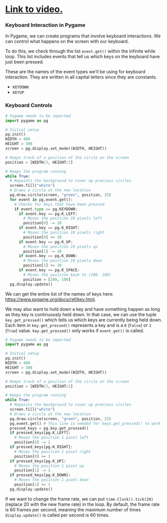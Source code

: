 # [Link to video.](https://www.youtube.com/watch?v=iyP-dbcoU5Y&list=PLVD25niNi0BnkkXdVEuU66WgUHMI_Z0h5&index=8)

### Keyboard Interaction in Pygame

In Pygame, we can create programs that involve  keyboard interactions. We can control what happens on the screen with our keyboard. 

To do this, we check through the list `event.get()` within the infinite while loop. This list includes events that tell us which keys on the keyboard have just been pressed.

These are the names of the event types we'll be using for keyboard interaction. They are written in all capital letters since they are constants.

* `KEYDOWN`
* `KEYUP`

### Keyboard Controls

```python
# Pygame needs to be imported
import pygame as pg

# Initial setup
pg.init()
WIDTH = 400
HEIGHT = 300
screen = pg.display.set_mode((WIDTH, HEIGHT))

# Keeps track of a position of the circle on the screen
position = [WIDTH/2, HEIGHT/2]

# Keeps the program running
while True:
  # Repaints the background to cover up previous circles
  screen.fill("white")
  # Draws a circle at the new location
  pg.draw.circle(screen, "green", position, 25)
  for event in pg.event.get():
    # Checks for keys that have been pressed
    if event.type == pg.KEYDOWN:
      if event.key == pg.K_LEFT:
        # Moves the position 10 pixels left
        position[0] -= 10
      if event.key == pg.K_RIGHT:
        # Moves the position 10 pixels right
        position[0] += 10
      if event.key == pg.K_UP:
        # Moves the position 10 pixels up
        position[1] -= 10
      if event.key == pg.K_DOWN:
        # Moves the position 10 pixels down
        position[1] += 10
      if event.key == pg.K_SPACE:
        # Moves the position back to (200, 100)
        position = [200, 100]    
  pg.display.update()
```

We can get the entire list of the names of keys here: https://www.pygame.org/docs/ref/key.html.

We may also want to hold down a key and have something happen as long as they key is continuously held down. In that case, we can use the tuple `key.get_pressed()` which tells us which keys are currently being held down. Each item in `key.get_pressed()` represents a key and is a `0` (`False`) or `1` (`True`) value.  `key.get_pressed()` only works if `event.get()` is called.

```python
# Pygame needs to be imported
import pygame as pg

# Initial setup
pg.init()
WIDTH = 400
HEIGHT = 300
screen = pg.display.set_mode((WIDTH, HEIGHT))

# Keeps track of a position of the circle on the screen
position = [WIDTH/2, HEIGHT/2]

# Keeps the program running
while True:
  # Repaints the background to cover up previous circles
  screen.fill("white")
  # Draws a circle at the new location
  pg.draw.circle(screen, "green", position, 25)
  pg.event.get() # This line is needed for keys.get_pressed() to work
  pressed_keys = pg.key.get_pressed()
  if pressed_keys[pg.K_LEFT]:
    # Moves the position 1 pixel left
    position[0] -= 1
  if pressed_keys[pg.K_RIGHT]:
    # Moves the position 1 pixel right
    position[0] += 1
  if pressed_keys[pg.K_UP]:
    # Moves the position 1 pixel up
    position[1] -= 1
  if pressed_keys[pg.K_DOWN]:
    # Moves the position 1 pixel down
    position[1] += 1
  pg.display.update()
```

If we want to change the frame rate, we can put `time.Clock().tick(20)` (replace 20 with the new frame rate) in the loop. By default, the frame rate is 60 frames per second, meaning the maximum number of times `display.update()` is called per second is 60 times.
